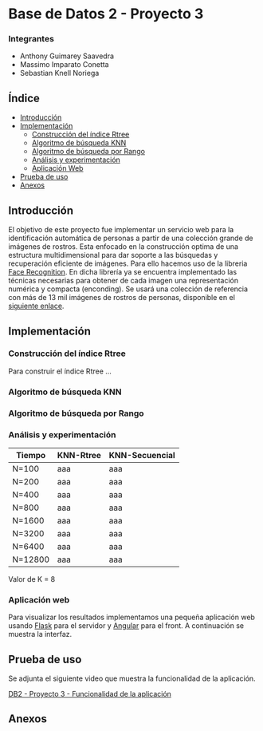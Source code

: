 # Base de Datos 2 - Proyecto 3
### Integrantes
- Anthony Guimarey Saavedra
- Massimo Imparato Conetta
- Sebastian Knell Noriega

## Índice
  - [Introducción](#introducción)
  - [Implementación](#implementación)
    - [Construcción del índice Rtree](#construcción-del-índice-rtree)
    - [Algoritmo de búsqueda KNN](#algoritmo-de-búsqueda-knn)
    - [Algoritmo de búsqueda por Rango](#algoritmo-de-búsqueda-por-rango)
    - [Análisis y experimentación](#análisis-y-experimentación)
    - [Aplicación Web](#aplicación-web)
  - [Prueba de uso](#prueba-de-uso)
  - [Anexos](#anexos)


## Introducción
El objetivo de este proyecto fue implementar un servicio web para la identificación automática de personas a partir de una colección grande de imágenes de rostros. 
Esta enfocado en la construcción optima de una estructura multidimensional para dar soporte a las búsquedas y recuperación eficiente de imágenes. Para ello hacemos uso de la libreria [Face Recognition](https://github.com/ageitgey/face_recognition). En dicha librería ya se encuentra implementado las técnicas necesarias para obtener de cada imagen una representación numérica y compacta (enconding). Se usará una colección de referencia con más de 13 mil imágenes de rostros de personas, disponible en el [siguiente enlace](http://vis-www.cs.umass.edu/lfw/).


## Implementación
### Construcción del índice Rtree
Para construir el índice Rtree ...


### Algoritmo de búsqueda KNN



### Algoritmo de búsqueda por Rango



### Análisis y experimentación

Tiempo | KNN-Rtree | KNN-Secuencial
------------ | ------------- | -------------
N=100 | aaa | aaa
N=200 | aaa | aaa
N=400 | aaa | aaa
N=800 | aaa | aaa
N=1600 | aaa | aaa
N=3200 | aaa | aaa
N=6400 | aaa | aaa
N=12800 | aaa | aaa

Valor de K = 8

### Aplicación web
Para visualizar los resultados implementamos una pequeña aplicación web usando [Flask](https://flask.palletsprojects.com/en/2.0.x/#) para el servidor y [Angular](https://angular.io/) para el front. A continuación se muestra la interfaz.


## Prueba de uso
Se adjunta el siguiente video que muestra la funcionalidad de la aplicación.

[DB2 - Proyecto 3 - Funcionalidad de la aplicación]()

## Anexos
